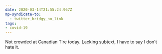 ```yaml
---
date: 2020-03-14T21:55:24.967Z
mp-syndicate-to:
  - twitter_bridgy_no_link
tags:
- covid-19
---
```


Not crowded at Canadian Tire today. Lacking subtext, I have to say I don't hate it.
